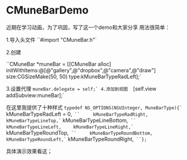 # CMuneBarDemo
近期在学习动画，为了巩固，写了这一个demo和大家分享
用法很简单：

1.导入头文件 
``#import "CMuneBar.h"`

2.创建

``CMuneBar *muneBar = [[CMuneBar alloc] initWithItems:@[@"gallery",@"dropbox",@"camera",@"draw"] size:CGSizeMake(50, 50) type:kMuneBarTypeRadLeft];`


3.设置代理
``muneBar.delegate = self;`
4.添加到视图 
``[self.view addSubview:muneBar];`


在这里我提供了十种样式
```typedef NS_OPTIONS(NSUInteger, MuneBarType){`
```     kMuneBarTypeRadLeft = 0,`
``     kMuneBarTypeRadRight,`
``     kMuneBarTypeLineTop,`
``     kMuneBarTypeLineBottom,`
``     kMuneBarTypeLineLeft,`
``     kMuneBarTypeLineRight,`
``     kMuneBarTypeRoundTop,`
``     kMuneBarTypeRoundBottom,`
``     kMuneBarTypeRoundLeft,`
``    kMuneBarTypeRoundRight,`
``};`

具体演示效果看这；

